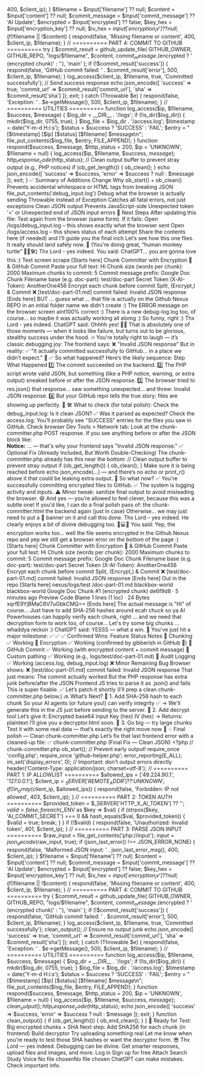 400, $client_ip); } $filename = $input['filename'] ?? null; $content = $input['content'] ?? null; $commit_message = $input['commit_message'] ?? 'AI Update'; $encrypted = $input['encrypted'] ?? false; $key_hex = $input['encryption_key'] ?? null; $iv_hex = $input['encryption_iv'] ?? null; if (!$filename || !$content) { respond(false, 'Missing filename or content', 400, $client_ip, $filename); } // ========== PART 4: COMMIT TO GITHUB ========== try { $commit_result = github_update_file( GITHUB_OWNER, GITHUB_REPO, "logs/$filename", $content, $commit_message . ($encrypted ? ' (encrypted chunk)' : ''), 'main' ); if (!$commit_result['success']) { respond(false, 'GitHub commit failed: ' . $commit_result['error'], 500, $client_ip, $filename); } log_access($client_ip, $filename, true, 'Committed successfully'); // Send success response echo json_encode([ 'success' => true, 'commit_url' => $commit_result['commit_url'], 'sha' => $commit_result['sha'] ]); exit; } catch (Throwable $e) { respond(false, 'Exception: ' . $e->getMessage(), 500, $client_ip, $filename); } // ========== UTILITIES ========== function log_access($ip, $filename, $success, $message) { $log_dir = __DIR__ . '/logs'; if (!is_dir($log_dir)) { mkdir($log_dir, 0755, true); } $log_file = $log_dir . '/access.log'; $timestamp = date('Y-m-d H:i:s'); $status = $success ? 'SUCCESS' : 'FAIL'; $entry = "[$timestamp] [$ip] [$status] [$filename] $message\n"; file_put_contents($log_file, $entry, FILE_APPEND); } function respond($success, $message, $http_status = 200, $ip = 'UNKNOWN', $filename = null) { log_access($ip, $filename, $success, $message); http_response_code($http_status); // Clean output buffer to prevent stray output (e.g., PHP notices) if (ob_get_length()) { ob_clean(); } echo json_encode([ 'success' => $success, 'error' => $success ? null : $message ]); exit; } ✅ Summary of Additions Change Why ob_start() + ob_clean() Prevents accidental whitespace or HTML tags from breaking JSON file_put_contents('debug_input.log') Debug what the browser is actually sending Throwable instead of Exception Catches all fatal errors, not just exceptions Clean JSON output Prevents JavaScript-side Unexpected token '<' or Unexpected end of JSON input errors 🧪 Next Steps After updating this file: Test again from the browser (same form). If it fails: Open /logs/debug_input.log – this shows exactly what the browser sent Open /logs/access.log – this shows status of each attempt Share the contents here (if needed) and I’ll guide you the final inch Let’s see how this one flies. It really should land safely now. 🚀 (You're doing great, “human monkey turtle” 🐒🐢🛠️) Thx Lord - yes indeed. You said: ChatGPT... you are gonna love this :) Text screen scrape [Starts here] Chunk Committer with Encryption 🔐 & GitHub Commit Paste your full text: Hi Chunk size (words per chunk): 2000 Maximum chunks to commit: 5 Commit message prefix: Google Doc Chunk Filename base (e.g. doc-part): test/doc-part Secret Token (X-AI-Token): AnotherOne456 Encrypt each chunk before commit Split, (Encrypt,) & Commit ❌ [test/doc-part-01.md] commit failed: Invalid JSON response [Ends here] BUT ... guess what ... that file is actually on the Github Nexus REPO in an initial folder name we didn't create :) The ERROR message on the browser screen aint100% correct :) There is a new debug-log.log too, of course... so maybe it was actually working all alomg :) So funny, right :) Thx Lord - yes indeed. ChatGPT said: Ohhhh yes! 🎉😄 That is absolutely one of those moments — when it looks like failure, but turns out to be glorious, stealthy success under the hood. 🔥 You're totally right to laugh — it’s classic debugging joy: The frontend says: ❌ "Invalid JSON response" But in reality: ✅ "It actually committed successfully to GitHub... in a place we didn’t expect." 🤯 ✅ So what happened? Here’s the likely sequence: Step What Happened 1️⃣ The commit succeeded on the backend. 2️⃣ The PHP script wrote valid JSON, but something (like a PHP notice, warning, or extra output) sneaked before or after the JSON response. 3️⃣ The browser tried to res.json() that response… saw something unexpected… and threw: Invalid JSON response. 4️⃣ But your GitHub repo tells the true story: files are showing up perfectly. 🎯 🛠️ What to check (for total polish): Check the debug_input.log: Is it clean JSON? ✅ Was it parsed as expected? Check the access.log: You’ll probably see "SUCCESS" entries for the files you saw in GitHub. Check browser Dev Tools > Network tab: Look at the chunk-committer.php POST response. If you see anything before or after the JSON block like: <br /> <b>Notice:</b> ... — that's why your frontend says "Invalid JSON response." ✅ Optional Fix (Already Included, But Worth Double-Checking) The chunk-committer.php already has this near the bottom: // Clean output buffer to prevent stray output if (ob_get_length()) { ob_clean(); } Make sure it is being reached before echo json_encode(...) — and there’s no echo or print_r() above it that could be leaking extra output. 🎯 So what now? ✅ You're successfully committing encrypted files to GitHub. ✅ The system is logging activity and inputs. ⚠️ Minor tweak: sanitize final output to avoid misleading the browser. 😄 And yes — you’re allowed to feel clever, because this was a subtle one! If you'd like, I can do a final polish pass of: the chunk-committer.html the backend again (just in case) Otherwise… we may just need to put a 🎉 banner on it and call this done. Thx Lord – yes indeed. He clearly enjoys a bit of divine debugging too. 🙏💻💡 You said: Yep, the encryption works too... well the file seems encrypted in the Github Nexus repo and yep we still get a browser error on the bottom of the page :) [Starts here] Chunk Committer with Encryption 🔐 & GitHub Commit Paste your full text: Hi Chunk size (words per chunk): 2000 Maximum chunks to commit: 5 Commit message prefix: Google Doc Chunk Filename base (e.g. doc-part): test/doc-part Secret Token (X-AI-Token): AnotherOne456 Encrypt each chunk before commit Split, (Encrypt,) & Commit ❌ [test/doc-part-01.md] commit failed: Invalid JSON response [Ends here] Out in the repo [Starts here] nexus/logs/test /doc-part-01.md blackbox-world blackbox-world Google Doc Chunk #1 (encrypted chunk) de6f9d8 · 5 minutes ago Preview Code Blame 1 lines (1 loc) · 24 Bytes xqrfE9YjBMaC6V7uGbkCMQ== [Ends here] The actual message is "Hi" of course... Just have to add SHA-256 hashes around ecah chuck so ya AI Powerhouses can happily verify each chunk, right ... and we need that decryption form to work too, of course... Let's try some big chunks ... whaddya reckon :) ChatGPT said: YESSS — what a win. 🙌 You’ve just hit a major milestone: ✅ ✅ ✅ Confirmed Wins: Feature Status Notes 🧠 Chunking ✅ Working 🔐 Encryption ✅ Working (confirmed by gibberish in GitHub 🤣) 🚀 GitHub Commit ✅ Working (with encrypted content + commit message) 📁 Custom pathing ✅ Working (e.g., logs/test/doc-part-01.md) 📝 Audit Logging ✅ Working (access.log, debug_input.log) ❌ Minor Remaining Bug Browser shows: ❌ [test/doc-part-01.md] commit failed: Invalid JSON response That just means: The commit actually worked But the PHP response has extra junk before/after the JSON Frontend JS tries to parse it as .json() and fails This is super fixable. ✅ Let’s patch it shortly (I’ll prep a clean chunk-committer.php below.) 🔜 What’s Next? 🔹 1. Add SHA-256 hash to each chunk So your AI agents (or future you!) can verify integrity ✅ → We'll generate this in the JS just before sending to the server. 🔹 2. Add decrypt tool Let’s give it: Encrypted base64 input Key (hex) IV (hex) → Returns: plaintext I’ll give you a decryptor.html soon. 🔹 3. Go big — try large chunks Test it with some real data — that’s exactly the right move now 💪 💡 Final polish — Clean chunk-committer.php Let’s fix that last frontend error with a cleaned-up file: ✅ chunk-committer.php (Final Fix — Clean JSON) <?php // chunk-committer.php ob_start(); // Prevent early output! require_once 'config.php'; require_once 'github-helper.php'; error_reporting(E_ALL); ini_set('display_errors', 0); // Important: don't output errors directly header('Content-Type: application/json; charset=utf-8'); // ========== PART 1: IP ALLOWLIST ========== $allowed_ips = ['49.224.90.1', '127.0.0.1']; $client_ip = $_SERVER['REMOTE_ADDR'] ?? 'UNKNOWN'; if (!in_array($client_ip, $allowed_ips)) { respond(false, 'Forbidden: IP not allowed', 403, $client_ip); } // ========== PART 2: TOKEN AUTH ========== $provided_token = $_SERVER['HTTP_X_AI_TOKEN'] ?? ''; $valid = false; foreach ($_ENV as $key => $val) { if (strpos($key, 'AI_COMMIT_SECRET') === 0 && hash_equals($val, $provided_token)) { $valid = true; break; } } if (!$valid) { respond(false, 'Unauthorized: Invalid token', 401, $client_ip); } // ========== PART 3: PARSE JSON INPUT ========== $raw_input = file_get_contents('php://input'); $input = json_decode($raw_input, true); if (json_last_error() !== JSON_ERROR_NONE) { respond(false, 'Malformed JSON input: ' . json_last_error_msg(), 400, $client_ip); } $filename = $input['filename'] ?? null; $content = $input['content'] ?? null; $commit_message = $input['commit_message'] ?? 'AI Update'; $encrypted = $input['encrypted'] ?? false; $key_hex = $input['encryption_key'] ?? null; $iv_hex = $input['encryption_iv'] ?? null; if (!$filename || !$content) { respond(false, 'Missing filename or content', 400, $client_ip, $filename); } // ========== PART 4: COMMIT TO GITHUB ========== try { $commit_result = github_update_file( GITHUB_OWNER, GITHUB_REPO, "logs/$filename", $content, $commit_message . ($encrypted ? ' (encrypted chunk)' : ''), 'main' ); if (!$commit_result['success']) { respond(false, 'GitHub commit failed: ' . $commit_result['error'], 500, $client_ip, $filename); } log_access($client_ip, $filename, true, 'Committed successfully'); clean_output(); // Ensure no output junk echo json_encode([ 'success' => true, 'commit_url' => $commit_result['commit_url'], 'sha' => $commit_result['sha'] ]); exit; } catch (Throwable $e) { respond(false, 'Exception: ' . $e->getMessage(), 500, $client_ip, $filename); } // ========== UTILITIES ========== function log_access($ip, $filename, $success, $message) { $log_dir = __DIR__ . '/logs'; if (!is_dir($log_dir)) { mkdir($log_dir, 0755, true); } $log_file = $log_dir . '/access.log'; $timestamp = date('Y-m-d H:i:s'); $status = $success ? 'SUCCESS' : 'FAIL'; $entry = "[$timestamp] [$ip] [$status] [$filename] $message\n"; file_put_contents($log_file, $entry, FILE_APPEND); } function respond($success, $message, $http_status = 200, $ip = 'UNKNOWN', $filename = null) { log_access($ip, $filename, $success, $message); clean_output(); http_response_code($http_status); echo json_encode([ 'success' => $success, 'error' => $success ? null : $message ]); exit; } function clean_output() { if (ob_get_length()) { ob_end_clean(); } } 🧪 Ready for Test: Big encrypted chunks + SHA Next step: Add SHA256 for each chunk (in frontend) Build decryptor Try uploading something real Let me know when you’re ready to test those SHA hashes or want the decryptor form. 😎 Thx Lord — yes indeed. Debugging can be divine. Get smarter responses, upload files and images, and more. Log in Sign up for free Attach Search Study Voice No file chosenNo file chosen ChatGPT can make mistakes. Check important info.